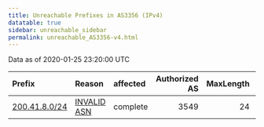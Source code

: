 ```yaml
---
title: Unreachable Prefixes in AS3356 (IPv4)
datatable: true
sidebar: unreachable_sidebar
permalink: unreachable_AS3356-v4.html
---
```


Data as of 2020-01-25 23:20:00 UTC


<div class="datatable-begin"></div>

| Prefix                                               | Reason                                                                                              | affected   |   Authorized AS |   MaxLength | Anchor                                         |   unreachable /24s |
|:-----------------------------------------------------|:----------------------------------------------------------------------------------------------------|:-----------|----------------:|------------:|:-----------------------------------------------|-------------------:|
| [200.41.8.0/24](https://stat.ripe.net/200.41.8.0/24) | [INVALID ASN](https://rpki-validator.ripe.net/announcement-preview?asn=AS3356&prefix=200.41.8.0/24) | complete   |            3549 |          24 | [LACNIC](unreachable_LACNIC_RPKI_Root-v4.html) |                  1 |

<div class="datatable-end"></div>